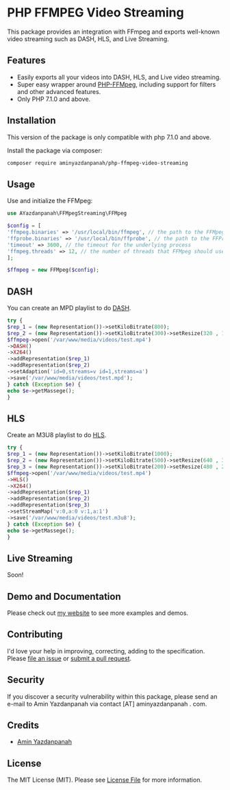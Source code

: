 # PHP FFMPEG Video Streaming

This package provides an integration with FFmpeg and exports well-known video streaming such as DASH, HLS, and Live Streaming.

## Features
* Easily exports all your videos into DASH, HLS, and Live video streaming.
* Super easy wrapper around [PHP-FFMpeg](https://github.com/PHP-FFMpeg/PHP-FFMpeg), including support for filters and other advanced features.
* Only PHP 7.1.0 and above.

## Installation

This version of the package is only compatible with php 7.1.0 and above.

Install the package via composer:

``` bash
composer require aminyazdanpanah/php-ffmpeg-video-streaming
```


## Usage

Use and initialize the FFMpeg:

``` php
use AYazdanpanah\FFMpegStreaming\FFMpeg
```

``` php
$config = [
'ffmpeg.binaries' => '/usr/local/bin/ffmpeg', // the path to the FFMpeg binary
'ffprobe.binaries' => '/usr/local/bin/ffprobe', // the path to the FFProbe binary
'timeout' => 3600, // the timeout for the underlying process
'ffmpeg.threads' => 12, // the number of threads that FFMpeg should use
];

$ffmpeg = new FFMpeg($config);
```

## DASH

You can create an MPD playlist to do [DASH](https://en.wikipedia.org/wiki/Dynamic_Adaptive_Streaming_over_HTTP).

``` php
try {
$rep_1 = (new Representation())->setKiloBitrate(800);
$rep_2 = (new Representation())->setKiloBitrate(300)->setResize(320 , 170);
$ffmpeg->open('/var/www/media/videos/test.mp4')
->DASH()
->X264()
->addRepresentation($rep_1)
->addRepresentation($rep_2)
->setAdaption('id=0,streams=v id=1,streams=a')
->save('/var/www/media/videos/test.mpd');
} catch (Exception $e) {
echo $e->getMassege();
}
```

## HLS

Create an M3U8 playlist to do [HLS](https://en.wikipedia.org/wiki/HTTP_Live_Streaming).

``` php
try {
$rep_1 = (new Representation())->setKiloBitrate(1000);
$rep_2 = (new Representation())->setKiloBitrate(500)->setResize(640 , 360);
$rep_3 = (new Representation())->setKiloBitrate(200)->setResize(480 , 240);
$ffmpeg->open('/var/www/media/videos/test.mp4')
->HLS()
->X264()
->addRepresentation($rep_1)
->addRepresentation($rep_2)
->addRepresentation($rep_3)
->setStreamMap('v:0,a:0 v:1,a:1')
->save('/var/www/media/videos/test.m3u8');
} catch (Exception $e) {
echo $e->getMassege();
}
```

## Live Streaming

Soon!

## Demo and Documentation

Please check out [my website](http://video.aminyazdanpanah.com) to see more examples and demos.

## Contributing

I'd love your help in improving, correcting, adding to the specification.
Please [file an issue](https://github.com/aminyazdanpanah/PHP-FFmpeg-video-streaming/issues)
or [submit a pull request](https://github.com/aminyazdanpanah/PHP-FFmpeg-video-streaming/pulls).

## Security

If you discover a security vulnerability within this package, please send an e-mail to Amin Yazdanpanah via contact [AT] aminyazdanpanah . com.
## Credits

- [Amin Yazdanpanah](http://www.aminyazdanpanah.com/?u=github.com/aminyazdanpanah/PHP-FFmpeg-video-streaming)

## License

The MIT License (MIT). Please see [License File](LICENSE.md) for more information.